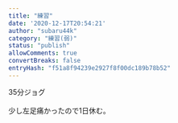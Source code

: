 ```yaml
---
title: "練習"
date: '2020-12-17T20:54:21'
author: "subaru44k"
category: "練習(弱)"
status: "publish"
allowComments: true
convertBreaks: false
entryHash: "f51a8f94239e2927f8f00dc189b78b52"
---
```

35分ジョグ<br>
<br>
少し左足痛かったので1日休む。
